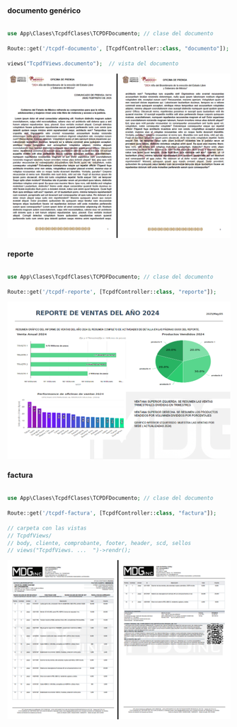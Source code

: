 
### documento genérico

```php

use App\Clases\TcpdfClases\TCPDFDocumento; // clase del documento

Route::get('/tcpdf-documento', [TcpdfController::class, "documento"]);

views("TcpdfViews.documento");  // vista del documento

```
![alt text](public/imgcat/tcpdf-documento.png)


### reporte

```php

use App\Clases\TcpdfClases\TCPDFDocumento; // clase del documento

Route::get('/tcpdf-reporte', [TcpdfController::class, "reporte"]);


```
![alt text](public/imgcat/tcpdf_reporte.png)




### factura

```php

use App\Clases\TcpdfClases\TCPDFDocumento; // clase del documento

Route::get('/tcpdf-factura', [TcpdfController::class, "factura"]);

// carpeta con las vistas
// TcpdfViews/ 
// body, cliente, comprobante, footer, header, scd, sellos
// views("TcpdfViews. ...  ")->rendr(); 

```
![alt text](public/imgcat/tcpdf_factura.png)